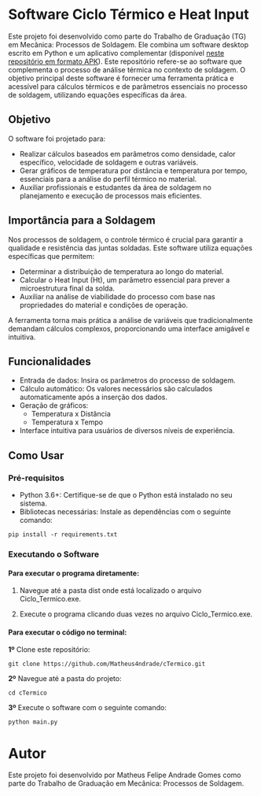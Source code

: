 # Software Ciclo Térmico e Heat Input
Este projeto foi desenvolvido como parte do Trabalho de Graduação (TG) em Mecânica: Processos de Soldagem. Ele combina um software desktop escrito em Python e um aplicativo complementar  (disponível [neste repositório em formato APK](https://github.com/Matheus4ndrade/C_Termico)). Este repositório refere-se ao software que complementa o processo de análise térmica no contexto de soldagem.
O objetivo principal deste software é fornecer uma ferramenta prática e acessível para cálculos térmicos e de parâmetros essenciais no processo de soldagem, utilizando equações específicas da área.

## Objetivo
O software foi projetado para:

-   Realizar cálculos baseados em parâmetros como densidade, calor específico, velocidade de soldagem e outras variáveis.
-   Gerar gráficos de temperatura por distância e temperatura por tempo, essenciais para a análise do perfil térmico no material.
-   Auxiliar profissionais e estudantes da área de soldagem no planejamento e execução de processos mais eficientes.

## Importância para a Soldagem
Nos processos de soldagem, o controle térmico é crucial para garantir a qualidade e resistência das juntas soldadas. Este software utiliza equações específicas que permitem:   

- Determinar a distribuição de temperatura ao longo do material.
- Calcular o Heat Input (Ht), um parâmetro essencial para prever a microestrutura final da solda.
- Auxiliar na análise de viabilidade do processo com base nas propriedades do material e condições de operação.

 A ferramenta torna mais prática a análise de variáveis que tradicionalmente demandam cálculos complexos, proporcionando uma interface amigável e intuitiva.

## Funcionalidades
- Entrada de dados: Insira os parâmetros do processo de soldagem.
- Cálculo automático: Os valores necessários são calculados automaticamente após a inserção dos dados.
- Geração de gráficos:
    - Temperatura x Distância
    - Temperatura x Tempo
- Interface intuitiva para usuários de diversos níveis de experiência.

## Como Usar

### Pré-requisitos
- Python 3.6+: Certifique-se de que o Python está instalado no seu sistema.
- Bibliotecas necessárias: Instale as dependências com o seguinte comando:

``` 
pip install -r requirements.txt
```

### Executando o Software
#### Para executar o programa diretamente:
1) Navegue até a pasta dist onde está localizado o arquivo Ciclo_Termico.exe.

2) Execute o programa clicando duas vezes no arquivo Ciclo_Termico.exe.

#### Para executar o código no terminal:

**1º** Clone este repositório:
```
git clone https://github.com/Matheus4ndrade/cTermico.git
```

**2º** Navegue até a pasta do projeto:
```
cd cTermico
```

**3º** Execute o software com o seguinte comando:
```
python main.py
```

# Autor
Este projeto foi desenvolvido por Matheus Felipe Andrade Gomes como parte do Trabalho de Graduação em Mecânica: Processos de Soldagem.